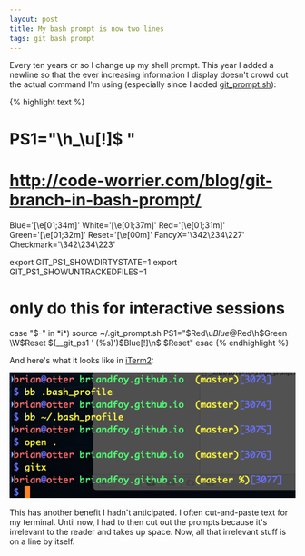 ```yaml
---
layout: post
title: My bash prompt is now two lines
tags: git bash prompt
---
```


Every ten years or so I change up my shell prompt. This year I added a newline so that the ever increasing information I display doesn't crowd out the actual command I'm using (especially since I added [git_prompt.sh](https://github.com/git/git/blob/master/contrib/completion/git-prompt.sh)):

{% highlight text %}
# PS1="\h_\u[\!]\$ "

# http://code-worrier.com/blog/git-branch-in-bash-prompt/

Blue='\[\e[01;34m\]'
White='\[\e[01;37m\]'
Red='\[\e[01;31m\]'
Green='\[\e[01;32m\]'
Reset='\[\e[00m\]'
FancyX='\342\234\227'
Checkmark='\342\234\223'


export GIT_PS1_SHOWDIRTYSTATE=1
export GIT_PS1_SHOWUNTRACKEDFILES=1
# only do this for interactive sessions
case "$-" in *i*)
	source ~/.git_prompt.sh
	PS1="$Red\u$Blue@$Red\h$Green \W$Reset \$(__git_ps1 ' (%s)')$Blue[\!]\n\$ $Reset"
esac
{% endhighlight %}

And here's what it looks like in [iTerm2](https://iterm2.com):

![Prompt on its own line](/images/git_prompt.png)

This has another benefit I hadn't anticipated. I often cut-and-paste text for my terminal. Until now, I had to then cut out the prompts because it's irrelevant to the reader and takes up space. Now, all that irrelevant stuff is on a line by itself.
